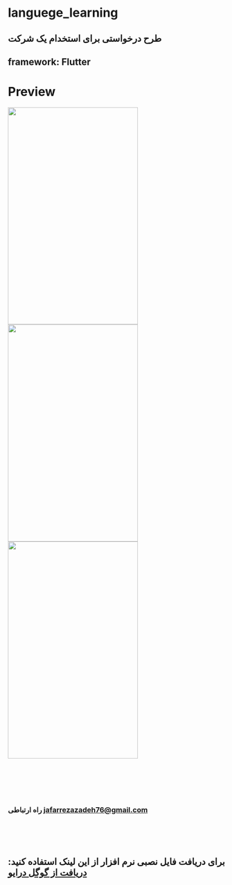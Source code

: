 # languege_learning

## طرح درخواستی برای استخدام یک شرکت 
## framework: Flutter
# Preview
<img src="https://github.com/Jafar-Rezazadeh/learning_lan/assets/59100135/0667657a-8851-406e-bd37-7153b9d7d9a1" height="500" width="300"/>
<img src="https://github.com/Jafar-Rezazadeh/learning_lan/assets/59100135/74e2b9ef-3bbc-4f4a-bc8a-3fdc81527254" height="500" width="300"/>
<img src="https://github.com/Jafar-Rezazadeh/learning_lan/assets/59100135/d6e38740-db16-4e55-90c6-5edd46dd55a4" height="500" width="300"/>

<br />
<br />
<br />
<br />
<br />
<br />

### راه ارتباطی [jafarrezazadeh76@gmail.com](https://jafarrezazadeh76@gmail.com)
<br />
<br />
<br />

## برای دریافت فایل نصبی نرم افزار از این لینک استفاده کنید: [دریافت از گوگل درایو](https://drive.google.com/file/d/1zCv4QvHicYy6Ten0X5Nki1f1XJ1xcEFM/view?usp=drive_link)

<br />
<br />
<br />
<br />



